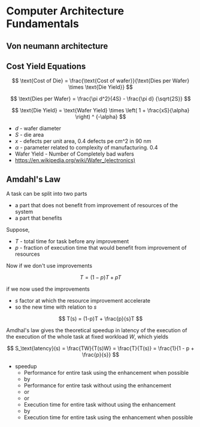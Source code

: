 # Computer Architecture Fundamentals

## Von neumann architecture

## Cost Yield Equations

$$
\text{Cost of Die} = \frac{\text{Cost of wafer}}{\text{Dies per Wafer} \times \text{Die Yield}}
$$

$$
\text{Dies per Wafer} =
\frac{\pi d^2}{4S} -
\frac{\pi d}
{\sqrt{2S}}
$$

$$
\text{Die Yield} =
\text{Wafer Yield} \times \left( 1 + \frac{xS}{\alpha} \right) ^ {-\alpha}
$$

- $d$ - wafer diameter
- $S$ - die area
- $x$ - defects per unit area, 0.4 defects pe cm^2 in 90 nm
- $\alpha$ - parameter related to complexity of manufacturing. 0.4
- Wafer Yield - Number of Completely bad wafers
- <https://en.wikipedia.org/wiki/Wafer_(electronics)>

## Amdahl's Law

A task can be split into two parts

- a part that does not benefit from  improvement of resources of the system
- a part that benefits

Suppose,

- $T$ - total time for task before any improvement
- $p$ - fraction of execution time that would benefit from improvement of resources

Now if we don't use improvements

$$
T = (1-p)T + pT
$$

if we now used the improvements

- $s$ factor at which the resource improvement accelerate
- so the new time with relation to $s$

$$
T(s) = (1-p)T + \frac{p}{s}T
$$

Amdhal's law gives the theoretical
speedup in latency of the execution
of the execution of the whole task
at fixed workload $W$, which yields

$$
S_\text{latency}(s) = \frac{TW}{T(s)W}
= \frac{T}{T(s)}
= \frac{1}{1 - p + \frac{p}{s}}
$$

- speedup
    - Performance for entire task using the enhancement when possible
    - by
    - Performance for entire task without using the enhancement
    - or
    - or
    - Execution time for entire task without using the enhancement
    - by
    - Execution time for entire task using the enhancement when possible